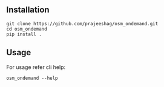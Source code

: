 ## Installation

```console
git clone https://github.com/prajeeshag/osm_ondemand.git
cd osm_ondemand
pip install .
```

## Usage
For usage refer cli help:
```console
osm_ondemand --help
```